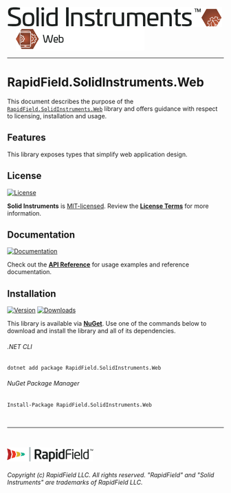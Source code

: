 <!--
Copyright (c) RapidField LLC. Licensed under the MIT License. See LICENSE.txt in the project root for license information.
-->

[![Solid Instruments](../../SolidInstruments.Logo.Color.Transparent.500w.png)](../../README.md)
<br />&nbsp;&nbsp;&nbsp;&nbsp;
![Web](../../doc/images/Label.Web.300w.png)
- - -

# RapidField.SolidInstruments.Web

This document describes the purpose of the [`RapidField.SolidInstruments.Web`]() library and offers guidance with respect to licensing, installation and usage.

## Features

This library exposes types that simplify web application design.

## License

[![License](https://img.shields.io/github/license/rapidfield/solid-instruments?style=flat&color=lightseagreen&label=license&logo=open-access&logoColor=lightgrey)](../../LICENSE.txt)

**Solid Instruments** is [MIT-licensed](https://en.wikipedia.org/wiki/MIT_License). Review the [**License Terms**](../../LICENSE.txt) for more information.

## Documentation

[![Documentation](https://img.shields.io/badge/documentation-website-tan?style=flat&logo=buffer&logoColor=lightgrey)](https://www.solidinstruments.com/api/RapidField.SolidInstruments.Web.html)

Check out the [**API Reference**](https://www.solidinstruments.com/api/RapidField.SolidInstruments.Web.html) for usage examples and reference documentation.

## Installation

[![Version](https://img.shields.io/nuget/vpre/RapidField.SolidInstruments.Web?style=flat&color=blue&label=version&logo=nuget&logoColor=lightgrey)](https://www.nuget.org/packages/RapidField.SolidInstruments.Web)
[![Downloads](https://img.shields.io/nuget/dt/RapidField.SolidInstruments.Web?style=flat&color=blue&logo=nuget&logoColor=lightgrey)](https://www.nuget.org/packages/RapidField.SolidInstruments.Web)

This library is available via [**NuGet**](https://docs.microsoft.com/en-us/nuget/quickstart/install-and-use-a-package-in-visual-studio). Use one of the commands below to download and install the library and all of its dependencies.

###### .NET CLI

```shell
dotnet add package RapidField.SolidInstruments.Web
```

###### NuGet Package Manager

```shell
Install-Package RapidField.SolidInstruments.Web
```

<br />

- - -

<br />

[![RapidField](../../RapidField.Logo.Color.Black.Transparent.200w.png)](https://www.rapidfield.com)

###### Copyright (c) RapidField LLC. All rights reserved. "RapidField" and "Solid Instruments" are trademarks of RapidField LLC.